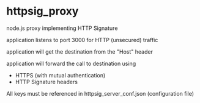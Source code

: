 # httpsig_proxy
node.js proxy implementing HTTP Signature

application listens to port 3000 for HTTP (unsecured) traffic

application will get the destination from the "Host" header

application will forward the call to destination using
- HTTPS (with mutual authentication)
- HTTP Signature headers

All keys must be referenced in httpsig_server_conf.json (configuration file)
